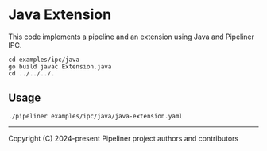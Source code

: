 # Java Extension

This code implements a pipeline and an extension using Java and Pipeliner IPC.

```shell
cd examples/ipc/java
go build javac Extension.java
cd ../../../.
```

## Usage

```shell
./pipeliner examples/ipc/java/java-extension.yaml
```

---

Copyright (C) 2024-present Pipeliner project authors and contributors